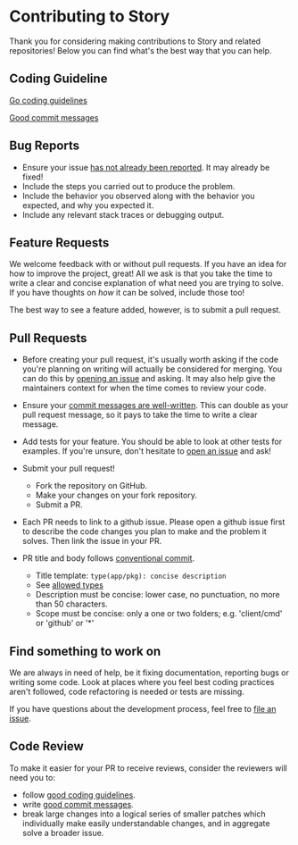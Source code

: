 # Contributing to Story
Thank you for considering making contributions to Story and related repositories! Below you can find what's the best way that you can help.

## Coding Guideline

[Go coding guidelines](https://github.com/golang/go/wiki/CodeReviewComments)

[Good commit messages](https://chris.beams.io/posts/git-commit/)

## Bug Reports

* Ensure your issue [has not already been reported][1]. It may already be fixed!
* Include the steps you carried out to produce the problem.
* Include the behavior you observed along with the behavior you expected, and
  why you expected it.
* Include any relevant stack traces or debugging output.

## Feature Requests

We welcome feedback with or without pull requests. If you have an idea for how
to improve the project, great! All we ask is that you take the time to write a
clear and concise explanation of what need you are trying to solve. If you have
thoughts on _how_ it can be solved, include those too!

The best way to see a feature added, however, is to submit a pull request.

## Pull Requests

* Before creating your pull request, it's usually worth asking if the code
  you're planning on writing will actually be considered for merging. You can
  do this by [opening an issue][1] and asking. It may also help give the
  maintainers context for when the time comes to review your code.

* Ensure your [commit messages are well-written][2]. This can double as your
  pull request message, so it pays to take the time to write a clear message.

* Add tests for your feature. You should be able to look at other tests for
  examples. If you're unsure, don't hesitate to [open an issue][1] and ask!

* Submit your pull request!
    - Fork the repository on GitHub.
    - Make your changes on your fork repository.
    - Submit a PR.

* Each PR needs to link to a github issue. Please open a github issue first to describe the code changes you plan to make and the problem it solves. Then link the issue in your PR.

* PR title and body follows [conventional commit][3].
   - Title template: `type(app/pkg): concise description`
   - See [allowed types][4]
   - Description must be concise: lower case, no punctuation, no more than 50 characters.
   - Scope must be concise: only a one or two folders; e.g. 'client/cmd' or 'github' or '*'

## Find something to work on

We are always in need of help, be it fixing documentation, reporting bugs or writing some code.
Look at places where you feel best coding practices aren't followed, code refactoring is needed or tests are missing.

If you have questions about the development process,
feel free to [file an issue](https://github.com/storyprotocol/iliad/issues/new).

## Code Review

To make it easier for your PR to receive reviews, consider the reviewers will need you to:

* follow [good coding guidelines](https://github.com/golang/go/wiki/CodeReviewComments).
* write [good commit messages](https://chris.beams.io/posts/git-commit/).
* break large changes into a logical series of smaller patches which individually make easily understandable changes, and in aggregate solve a broader issue.

[1]: https://github.com/storyprotocol/iliad/issues
[2]: https://chris.beams.io/posts/git-commit/#seven-rules
[3]: https://www.conventionalcommits.org/en/v1.0.0
[4]: https://github.com/conventional-changelog/commitlint/tree/master/%40commitlint/config-conventional#type-enum
